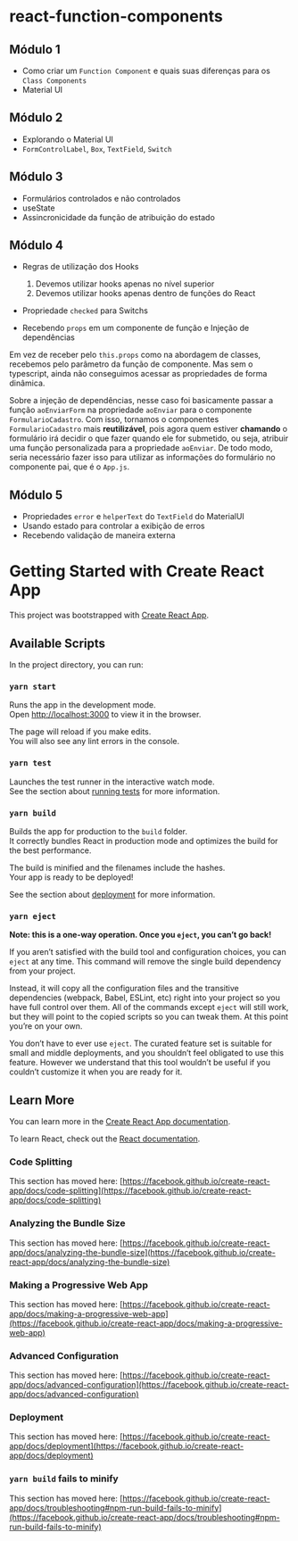 # react-function-components

## Módulo 1

- Como criar um `Function Component` e quais suas diferenças para os `Class Components`
- Material UI

## Módulo 2

- Explorando o Material UI
- `FormControlLabel`, `Box`, `TextField`, `Switch`

## Módulo 3

- Formulários controlados e não controlados
- useState
- Assincronicidade da função de atribuição do estado

## Módulo 4

- Regras de utilização dos Hooks
  1. Devemos utilizar hooks apenas no nível superior
  2. Devemos utilizar hooks apenas dentro de funções do React

- Propriedade `checked` para Switchs
- Recebendo `props` em um componente de função e Injeção de dependências

Em vez de receber pelo `this.props` como na abordagem de classes, recebemos pelo parâmetro da função de componente. Mas sem o typescript, ainda não conseguimos acessar as propriedades de forma dinâmica.

Sobre a injeção de dependências, nesse caso foi basicamente passar a função `aoEnviarForm` na propriedade `aoEnviar` para o componente `FormularioCadastro`. Com isso, tornamos o componentes `FormularioCadastro` mais **reutilizável**, pois agora quem estiver **chamando** o formulário irá decidir o que fazer quando ele for submetido, ou seja, atribuir uma função personalizada para a propriedade `aoEnviar`. De todo modo, seria necessário fazer isso para utilizar as informações do formulário no componente pai, que é o `App.js`.

## Módulo 5

- Propriedades `error` e `helperText` do `TextField` do MaterialUI
- Usando estado para controlar a exibição de erros
- Recebendo validação de maneira externa

# Getting Started with Create React App

This project was bootstrapped with [Create React App](https://github.com/facebook/create-react-app).

## Available Scripts

In the project directory, you can run:

### `yarn start`

Runs the app in the development mode.\
Open [http://localhost:3000](http://localhost:3000) to view it in the browser.

The page will reload if you make edits.\
You will also see any lint errors in the console.

### `yarn test`

Launches the test runner in the interactive watch mode.\
See the section about [running tests](https://facebook.github.io/create-react-app/docs/running-tests) for more information.

### `yarn build`

Builds the app for production to the `build` folder.\
It correctly bundles React in production mode and optimizes the build for the best performance.

The build is minified and the filenames include the hashes.\
Your app is ready to be deployed!

See the section about [deployment](https://facebook.github.io/create-react-app/docs/deployment) for more information.

### `yarn eject`

**Note: this is a one-way operation. Once you `eject`, you can’t go back!**

If you aren’t satisfied with the build tool and configuration choices, you can `eject` at any time. This command will remove the single build dependency from your project.

Instead, it will copy all the configuration files and the transitive dependencies (webpack, Babel, ESLint, etc) right into your project so you have full control over them. All of the commands except `eject` will still work, but they will point to the copied scripts so you can tweak them. At this point you’re on your own.

You don’t have to ever use `eject`. The curated feature set is suitable for small and middle deployments, and you shouldn’t feel obligated to use this feature. However we understand that this tool wouldn’t be useful if you couldn’t customize it when you are ready for it.

## Learn More

You can learn more in the [Create React App documentation](https://facebook.github.io/create-react-app/docs/getting-started).

To learn React, check out the [React documentation](https://reactjs.org/).

### Code Splitting

This section has moved here: [https://facebook.github.io/create-react-app/docs/code-splitting](https://facebook.github.io/create-react-app/docs/code-splitting)

### Analyzing the Bundle Size

This section has moved here: [https://facebook.github.io/create-react-app/docs/analyzing-the-bundle-size](https://facebook.github.io/create-react-app/docs/analyzing-the-bundle-size)

### Making a Progressive Web App

This section has moved here: [https://facebook.github.io/create-react-app/docs/making-a-progressive-web-app](https://facebook.github.io/create-react-app/docs/making-a-progressive-web-app)

### Advanced Configuration

This section has moved here: [https://facebook.github.io/create-react-app/docs/advanced-configuration](https://facebook.github.io/create-react-app/docs/advanced-configuration)

### Deployment

This section has moved here: [https://facebook.github.io/create-react-app/docs/deployment](https://facebook.github.io/create-react-app/docs/deployment)

### `yarn build` fails to minify

This section has moved here: [https://facebook.github.io/create-react-app/docs/troubleshooting#npm-run-build-fails-to-minify](https://facebook.github.io/create-react-app/docs/troubleshooting#npm-run-build-fails-to-minify)
